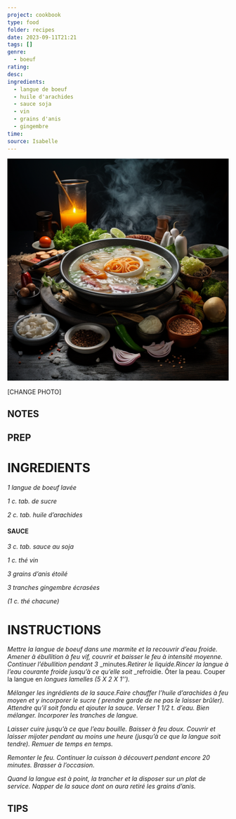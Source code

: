 ```yaml
---
project: cookbook
type: food
folder: recipes
date: 2023-09-11T21:21
tags: []
genre:
  - boeuf
rating: 
desc: 
ingredients:
  - langue de boeuf
  - huile d'arachides
  - sauce soja
  - vin
  - grains d'anis
  - gingembre
time: 
source: Isabelle
---
```


![IMAGE](_default.png)


[CHANGE PHOTO]


## NOTES




## PREP


# INGREDIENTS

_1 langue de boeuf lavée_

_1 c. tab. de sucre_

_2 c. tab. huile d’arachides_


#### SAUCE

_3 c. tab. sauce au soja_

_1 c. thé vin_

_3 grains d’anis étoilé_

_3 tranches gingembre écrasées_

_(1 c. thé chacune)_

# INSTRUCTIONS

_Mettre la langue de boeuf dans une marmite_
_et la recouvrir d’eau froide. Amener à ébullition_
_à feu vif, couvrir et baisser le feu à intensité_
_moyenne. Continuer l’ébullition pendant 3_
_minutes._Retirer le liquide.Rincer la langue_
_à l’eau courante froide jusqu’à ce qu’elle soit_
_refroidie. Ôter la peau. Couper la langue en
_longues lamelles (5 X 2 X 1’’)._

_Mélanger les ingrédients de la sauce.Faire_
_chauffer l’huile d’arachides à feu moyen et y_
_incorporer le sucre ( prendre garde de ne pas_
_le laisser brûler). Attendre qu’il soit fondu et_
_ajouter la sauce. Verser 1 1/2 t. d’eau. Bien_
_mélanger. Incorporer les tranches_
_de langue._

_Laisser cuire jusqu’à ce que l’eau bouille. Baisser_
_à feu doux. Couvrir et laisser mijoter pendant_
_au moins une heure (jusqu’à ce que la_
_langue soit tendre). Remuer de temps en_
_temps._

_Remonter le feu. Continuer la cuisson à découvert_
_pendant encore 20 minutes. Brasser à_
_l’occasion._

_Quand la langue est à point, la trancher et la_
_disposer sur un plat de service. Napper de la_
_sauce dont on aura retiré les grains d’anis._

## TIPS



